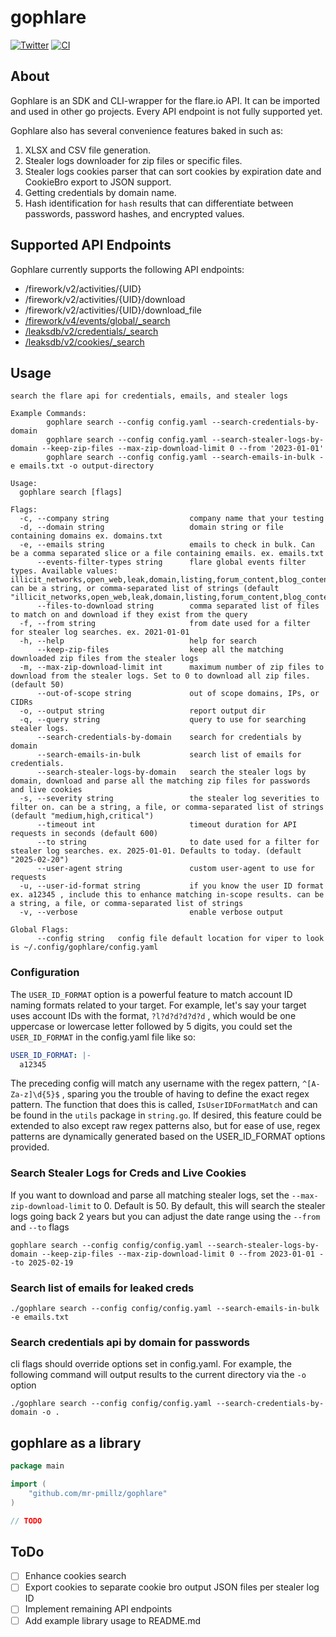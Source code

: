 # gophlare

[![Twitter](https://img.shields.io/twitter/url?style=social&url=https%3A%2F%2Fgithub.com%2Fmr-pmillz%2Fgophlare)](https://twitter.com/intent/tweet?text=Wow:&url=https%3A%2F%2Fgithub.com%2Fmr-pmillz%2Fgophlare)
[![CI](https://github.com/mr-pmillz/gophlare/actions/workflows/ci.yml/badge.svg)](https://github.com/mr-pmillz/gophlare/actions/workflows/ci.yml)

## About

Gophlare is an SDK and CLI-wrapper for the flare.io API. It can be imported and used in other go projects.
Every API endpoint is not fully supported yet.

Gophlare also has several convenience features baked in such as:
1. XLSX and CSV file generation.
2. Stealer logs downloader for zip files or specific files.
3. Stealer logs cookies parser that can sort cookies by expiration date and CookieBro export to JSON support.
4. Getting credentials by domain name.
5. Hash identification for `hash` results that can differentiate between passwords, password hashes, and encrypted values.

## Supported API Endpoints

Gophlare currently supports the following API endpoints:

* /firework/v2/activities/{UID}
* /firework/v2/activities/{UID}/download
* /firework/v2/activities/{UID}/download_file
* [/firework/v4/events/global/_search](https://api.docs.flare.io/api-reference/v4/endpoints/global-search)
* [/leaksdb/v2/credentials/_search](https://api.docs.flare.io/api-reference/leaksdb/endpoints/post-credentials-search)
* [/leaksdb/v2/cookies/_search](https://api.docs.flare.io/api-reference/leaksdb/endpoints/post-cookies-search)

## Usage

```shell
search the flare api for credentials, emails, and stealer logs

Example Commands:
        gophlare search --config config.yaml --search-credentials-by-domain
        gophlare search --config config.yaml --search-stealer-logs-by-domain --keep-zip-files --max-zip-download-limit 0 --from '2023-01-01'
        gophlare search --config config.yaml --search-emails-in-bulk -e emails.txt -o output-directory

Usage:
  gophlare search [flags]

Flags:
  -c, --company string                  company name that your testing
  -d, --domain string                   domain string or file containing domains ex. domains.txt
  -e, --emails string                   emails to check in bulk. Can be a comma separated slice or a file containing emails. ex. emails.txt
      --events-filter-types string      flare global events filter types. Available values: illicit_networks,open_web,leak,domain,listing,forum_content,blog_content,blog_post,profile,chat_message,ransomleak,infected_devices,financial_data,bot,stealer_log,paste,social_media,source_code,source_code_files,stack_exchange,google,service,buckets,bucket,bucket_object. can be a string, or comma-separated list of strings (default "illicit_networks,open_web,leak,domain,listing,forum_content,blog_content,blog_post,profile,chat_message,ransomleak,infected_devices,financial_data,bot,stealer_log,paste,social_media,source_code,source_code_files,stack_exchange,google,service,buckets,bucket,bucket_object")
      --files-to-download string        comma separated list of files to match on and download if they exist from the query
  -f, --from string                     from date used for a filter for stealer log searches. ex. 2021-01-01
  -h, --help                            help for search
      --keep-zip-files                  keep all the matching downloaded zip files from the stealer logs
  -m, --max-zip-download-limit int      maximum number of zip files to download from the stealer logs. Set to 0 to download all zip files. (default 50)
      --out-of-scope string             out of scope domains, IPs, or CIDRs
  -o, --output string                   report output dir
  -q, --query string                    query to use for searching stealer logs.
      --search-credentials-by-domain    search for credentials by domain
      --search-emails-in-bulk           search list of emails for credentials.
      --search-stealer-logs-by-domain   search the stealer logs by domain, download and parse all the matching zip files for passwords and live cookies
  -s, --severity string                 the stealer log severities to filter on. can be a string, a file, or comma-separated list of strings (default "medium,high,critical")
      --timeout int                     timeout duration for API requests in seconds (default 600)
      --to string                       to date used for a filter for stealer log searches. ex. 2025-01-01. Defaults to today. (default "2025-02-20")
      --user-agent string               custom user-agent to use for requests
  -u, --user-id-format string           if you know the user ID format ex. a12345 , include this to enhance matching in-scope results. can be a string, a file, or comma-separated list of strings
  -v, --verbose                         enable verbose output

Global Flags:
      --config string   config file default location for viper to look is ~/.config/gophlare/config.yaml
```

### Configuration

The `USER_ID_FORMAT` option is a powerful feature to match account ID naming formats related to your target. For example, let's say your target uses account IDs with the format, `?l?d?d?d?d?d` , which would be one uppercase or lowercase letter followed by 5 digits, you could set the `USER_ID_FORMAT` in the config.yaml file like so:

```yaml
USER_ID_FORMAT: |-
  a12345
```

The preceding config will match any username with the regex pattern, `^[A-Za-z]\d{5}$` , sparing you the trouble of having to define the exact regex pattern. The function that does this is called, `IsUserIDFormatMatch` and can be found in the `utils` package in `string.go`. If desired, this feature could be extended to also except raw regex patterns also, but for ease of use, regex patterns are dynamically generated based on the USER_ID_FORMAT options provided. 

### Search Stealer Logs for Creds and Live Cookies

If you want to download and parse all matching stealer logs, set the `--max-zip-download-limit` to 0. Default is 50.
By default, this will search the stealer logs going back 2 years but you can adjust the date range using the `--from` and `--to` flags

```shell
gophlare search --config config/config.yaml --search-stealer-logs-by-domain --keep-zip-files --max-zip-download-limit 0 --from 2023-01-01 --to 2025-02-19
```

### Search list of emails for leaked creds

```shell
./gophlare search --config config/config.yaml --search-emails-in-bulk -e emails.txt
```

### Search credentials api by domain for passwords

cli flags should override options set in config.yaml. For example, the following command will output results to the current directory via the `-o` option

```shell
./gophlare search --config config/config.yaml --search-credentials-by-domain -o .
```

## gophlare as a library

```go
package main

import (
	"github.com/mr-pmillz/gophlare"
)

// TODO
```

## ToDo

- [ ] Enhance cookies search
- [ ] Export cookies to separate cookie bro output JSON files per stealer log ID
- [ ] Implement remaining API endpoints
- [ ] Add example library usage to README.md